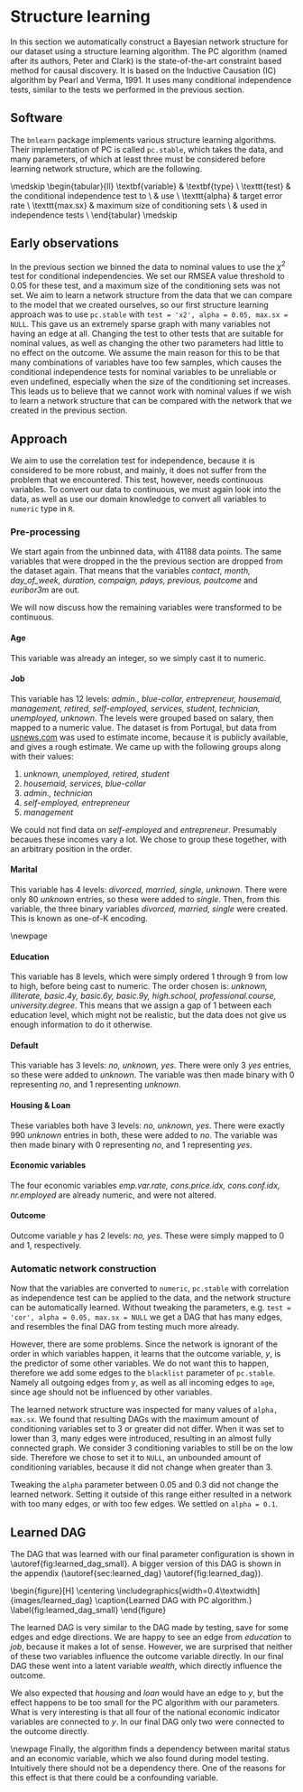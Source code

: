 # Structure learning
In this section we automatically construct a Bayesian network structure for our
dataset using a structure learning algorithm.  The PC algorithm (named after its
authors, Peter and Clark) is the state-of-the-art constraint based method for
causal discovery.  It is based on the Inductive Causation (IC) algorithm by
Pearl and Verma, 1991.  It uses many conditional independence tests, similar to
the tests we performed in the previous section.

## Software
The `bnlearn` package implements various structure learning algorithms.  Their
implementation of PC is called `pc.stable`, which takes the data, and many
parameters, of which at least three must be considered before learning network
structure, which are the following.

\medskip
\begin{tabular}{ll}
    \textbf{variable}   & \textbf{type} \\
    \texttt{test}       & the conditional independence test to \\
                        & use \\
    \texttt{alpha}      & target error rate \\
    \texttt{max.sx}     & maximum size of conditioning sets \\
                        & used in independence tests \\
\end{tabular}
\medskip

## Early observations
In the previous section we binned the data to nominal values to use the $\chi^2$
test for conditional independencies.  We set our RMSEA value threshold to 0.05 for these test,
and a maximum size of the conditioning sets was not set.  We aim to learn a network structure from the
data that we can compare to the model that we created ourselves, so our first
structure learning approach was to use `pc.stable` with `test = 'x2', alpha =
0.05, max.sx = NULL`.  This gave us an extremely sparse graph with many
variables not having an edge at all.  Changing the test to other tests that are
suitable for nominal values, as well as changing the other two parameters had
little to no effect on the outcome.  We assume the main reason for this to be
that many combinations of variables have too few samples, which causes the
conditional independence tests for nominal variables to be unreliable or even
undefined, especially when the size of the conditioning set increases.  This
leads us to believe that we cannot work with nominal values if we wish to learn
a network structure that can be compared with the network that we created in the
previous section.

## Approach
We aim to use the correlation test for independence, because it is considered to
be more robust, and mainly, it does not suffer from the problem that we
encountered.  This test, however, needs continuous variables.  To convert our data to
continuous, we must again look into the data, as well as use our domain
knowledge to convert all variables to  `numeric` type in `R`.

### Pre-processing
We start again from the unbinned data, with 41188 data points.  The same
variables that were dropped in the the previous section are dropped from the
dataset again.  That means that the variables _contact, month, day_of_week,
duration, compaign, pdays, previous, poutcome_ and _euribor3m_ are out.

We will now discuss how the remaining variables were transformed to be
continuous.

#### Age
This variable was already an integer, so we simply cast it to numeric.

#### Job
This variable has 12 levels: _admin., blue-collar, entrepreneur, housemaid,
management, retired, self-employed, services, student, technician, unemployed,
unknown_.  The levels were grouped based on salary, then mapped to a numeric
value.  The dataset is from Portugal, but data from
[usnews.com](https://money.usnews.com/) was used to estimate income, because it
is publicly available, and gives a rough estimate.
We came up with the following groups along with their values:

  1. _unknown, unemployed, retired, student_
  2. _housemaid, services, blue-collar_
  3. _admin., technician_
  4. _self-employed, entrepreneur_
  5. _management_

We could not find data on _self-employed_ and _entrepreneur_. Presumably
becaues these incomes vary a lot. We chose to group these together, with an
arbitrary position in the order.

#### Marital
This variable has 4 levels: _divorced, married, single, unknown_.
There were only 80 _unknown_ entries, so these were added to _single_.
Then, from this variable, the three binary variables _divorced, married, single_
were created. This is known as one-of-K encoding.

\newpage
#### Education
This variable has 8 levels, which were simply ordered 1 through 9 from low to
high, before being cast to numeric. The order chosen is: _unknown, illiterate,
basic.4y, basic.6y, basic.9y, high.school, professional.course, 
university.degree_. This means that we assign a gap of 1 between each education
level, which might not be realistic, but the data does not give us enough information
to do it otherwise.

#### Default
This variable has 3 levels: _no, unknown, yes_.
There were only 3 _yes_ entries, so these were added to _unknown_.
The variable was then made binary with 0 representing _no_, and 1 representing _unknown_.

#### Housing & Loan
These variables both have 3 levels: _no, unknown, yes_.
There were exactly 990 _unknown_ entries in both, these were added to _no_.
The variable was then made binary with 0 representing _no_, and 1 representing _yes_.

#### Economic variables
The four economic variables _emp.var.rate, cons.price.idx, cons.conf.idx, nr.employed_ are already numeric, and were not altered.

#### Outcome
Outcome variable _y_ has 2 levels: _no, yes_.
These were simply mapped to 0 and 1, respectively.

### Automatic network construction
Now that the variables are converted to `numeric`, `pc.stable` with correlation
as independence test can be applied to the data, and the network structure can
be automatically learned. Without tweaking the parameters, e.g. `test = 'cor',
alpha = 0.05, max.sx = NULL` we get a DAG that has many edges, and resembles 
the final DAG from testing much more already.

However, there are some problems. Since the network is ignorant of the order in
which variables happen, it learns that the outcome variable, _y_, is the
predictor of some other variables. We do not want this to happen, therefore we
add some edges to the `blacklist` parameter of `pc.stable`. Namely all outgoing
edges from _y_, as well as all incoming edges to `age`, since age should not be
influenced by other variables.

The learned network structure was inspected for many values of `alpha, max.sx`.
We found that resulting DAGs with the maximum amount of conditioning variables
set to 3 or greater did not differ. When it was set to lower than 3, many edges
were introduced, resulting in an almost fully connected graph. We consider 3
conditioning variables to still be on the low side. Therefore we chose to set
it to `NULL`, an unbounded amount of conditioning variables, because it did not
change when greater than 3.

Tweaking the `alpha` parameter between 0.05 and 0.3 did not change the learned
network. Setting it outside of this range either resulted in a network with too
many edges, or with too few edges. We settled on `alpha = 0.1`. 

## Learned DAG
The DAG that was learned with our final parameter configuration is shown in 
\autoref{fig:learned_dag_small}. A bigger version of this DAG is shown in the
appendix (\autoref{sec:learned_dag} \autoref{fig:learned_dag}). 

\begin{figure}[H]
  \centering
  \includegraphics[width=0.4\textwidth]{images/learned_dag}
  \caption{Learned DAG with PC algorithm.}
  \label{fig:learned_dag_small}
\end{figure}

The learned DAG is very similar to the DAG made by testing, save for some edges
and edge directions. We are happy to see an edge from _education_ to _job_,
because it makes a lot of sense. However, we are surprised that neither of these
two variables influence the outcome variable directly. In our final DAG these went
into a latent variable _wealth_, which directly influence the outcome.

We also expected that _housing_ and _loan_ would have an edge to _y_, but the
effect happens to be too small for the PC algorithm with our parameters. What 
is very interesting is that all four of the national economic indicator
variables are connected to _y_. In our final DAG only two were connected to the
outcome directly.

\newpage
Finally, the algorithm finds a dependency between marital status and an 
economic variable, which we also found during model testing. Intuitively there
should not be a dependency there. One of the reasons for this effect is that
there could be a confounding variable.
